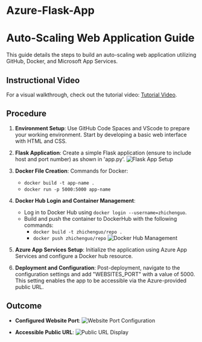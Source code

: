 # Azure-Flask-App

# Auto-Scaling Web Application Guide
This guide details the steps to build an auto-scaling web application utilizing GitHub, Docker, and Microsoft App Services.

## Instructional Video
For a visual walkthrough, check out the tutorial video: [Tutorial Video](https://youtu.be/5g7VKcxG7nw).

## Procedure
1. **Environment Setup**: Use GitHub Code Spaces and VScode to prepare your working environment. Start by developing a basic web interface with HTML and CSS.

2. **Flask Application**: Create a simple Flask application (ensure to include host and port number) as shown in 'app.py'.
   ![Flask App Setup](1.png)

3. **Docker File Creation**: 
   Commands for Docker:
   - `docker build -t app-name .`
   - `docker run -p 5000:5000 app-name`

4. **Docker Hub Login and Container Management**:
   - Log in to Docker Hub using `docker login --username=zhichenguo`.
   - Build and push the container to DockerHub with the following commands:
     - `docker build -t zhichenguo/repo .`
     - `docker push zhichenguo/repo`
   ![Docker Hub Management](2.png)

5. **Azure App Services Setup**: Initialize the application using Azure App Services and configure a Docker hub resource.

6. **Deployment and Configuration**: Post-deployment, navigate to the configuration settings and add "WEBSITES_PORT" with a value of 5000. This setting enables the app to be accessible via the Azure-provided public URL.

## Outcome
- **Configured Website Port**: 
  ![Website Port Configuration](3.png)

- **Accessible Public URL**: 
  ![Public URL Display](4.png)